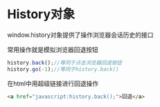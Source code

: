 # History对象

window.history对象提供了操作浏览器会话历史的接口

常用操作就是模拟浏览器回退按钮

```javascript
history.back();//等同于点击浏览器回退按钮
history.go(-1);//等同于history.back()
```

在html中用超级链接进行回退操作

```html
<a href="javascript:history.back();">回退</a>
```

